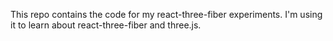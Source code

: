 This repo contains the code for my react-three-fiber experiments. I'm using it to learn about react-three-fiber and three.js.
